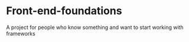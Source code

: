 # Front-end-foundations
A project for people who know something and want to start working with frameworks
